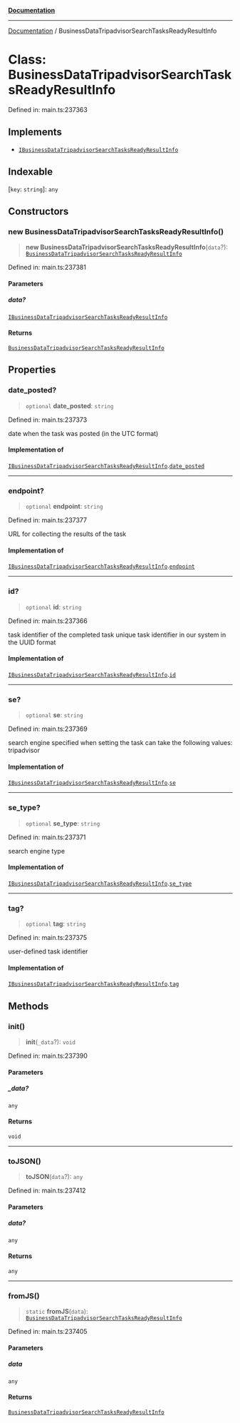 [**Documentation**](../README.md)

***

[Documentation](../README.md) / BusinessDataTripadvisorSearchTasksReadyResultInfo

# Class: BusinessDataTripadvisorSearchTasksReadyResultInfo

Defined in: main.ts:237363

## Implements

- [`IBusinessDataTripadvisorSearchTasksReadyResultInfo`](../interfaces/IBusinessDataTripadvisorSearchTasksReadyResultInfo.md)

## Indexable

\[`key`: `string`\]: `any`

## Constructors

### new BusinessDataTripadvisorSearchTasksReadyResultInfo()

> **new BusinessDataTripadvisorSearchTasksReadyResultInfo**(`data`?): [`BusinessDataTripadvisorSearchTasksReadyResultInfo`](BusinessDataTripadvisorSearchTasksReadyResultInfo.md)

Defined in: main.ts:237381

#### Parameters

##### data?

[`IBusinessDataTripadvisorSearchTasksReadyResultInfo`](../interfaces/IBusinessDataTripadvisorSearchTasksReadyResultInfo.md)

#### Returns

[`BusinessDataTripadvisorSearchTasksReadyResultInfo`](BusinessDataTripadvisorSearchTasksReadyResultInfo.md)

## Properties

### date\_posted?

> `optional` **date\_posted**: `string`

Defined in: main.ts:237373

date when the task was posted (in the UTC format)

#### Implementation of

[`IBusinessDataTripadvisorSearchTasksReadyResultInfo`](../interfaces/IBusinessDataTripadvisorSearchTasksReadyResultInfo.md).[`date_posted`](../interfaces/IBusinessDataTripadvisorSearchTasksReadyResultInfo.md#date_posted)

***

### endpoint?

> `optional` **endpoint**: `string`

Defined in: main.ts:237377

URL for collecting the results of the task

#### Implementation of

[`IBusinessDataTripadvisorSearchTasksReadyResultInfo`](../interfaces/IBusinessDataTripadvisorSearchTasksReadyResultInfo.md).[`endpoint`](../interfaces/IBusinessDataTripadvisorSearchTasksReadyResultInfo.md#endpoint)

***

### id?

> `optional` **id**: `string`

Defined in: main.ts:237366

task identifier of the completed task
unique task identifier in our system in the UUID format

#### Implementation of

[`IBusinessDataTripadvisorSearchTasksReadyResultInfo`](../interfaces/IBusinessDataTripadvisorSearchTasksReadyResultInfo.md).[`id`](../interfaces/IBusinessDataTripadvisorSearchTasksReadyResultInfo.md#id)

***

### se?

> `optional` **se**: `string`

Defined in: main.ts:237369

search engine specified when setting the task
can take the following values: tripadvisor

#### Implementation of

[`IBusinessDataTripadvisorSearchTasksReadyResultInfo`](../interfaces/IBusinessDataTripadvisorSearchTasksReadyResultInfo.md).[`se`](../interfaces/IBusinessDataTripadvisorSearchTasksReadyResultInfo.md#se)

***

### se\_type?

> `optional` **se\_type**: `string`

Defined in: main.ts:237371

search engine type

#### Implementation of

[`IBusinessDataTripadvisorSearchTasksReadyResultInfo`](../interfaces/IBusinessDataTripadvisorSearchTasksReadyResultInfo.md).[`se_type`](../interfaces/IBusinessDataTripadvisorSearchTasksReadyResultInfo.md#se_type)

***

### tag?

> `optional` **tag**: `string`

Defined in: main.ts:237375

user-defined task identifier

#### Implementation of

[`IBusinessDataTripadvisorSearchTasksReadyResultInfo`](../interfaces/IBusinessDataTripadvisorSearchTasksReadyResultInfo.md).[`tag`](../interfaces/IBusinessDataTripadvisorSearchTasksReadyResultInfo.md#tag)

## Methods

### init()

> **init**(`_data`?): `void`

Defined in: main.ts:237390

#### Parameters

##### \_data?

`any`

#### Returns

`void`

***

### toJSON()

> **toJSON**(`data`?): `any`

Defined in: main.ts:237412

#### Parameters

##### data?

`any`

#### Returns

`any`

***

### fromJS()

> `static` **fromJS**(`data`): [`BusinessDataTripadvisorSearchTasksReadyResultInfo`](BusinessDataTripadvisorSearchTasksReadyResultInfo.md)

Defined in: main.ts:237405

#### Parameters

##### data

`any`

#### Returns

[`BusinessDataTripadvisorSearchTasksReadyResultInfo`](BusinessDataTripadvisorSearchTasksReadyResultInfo.md)

